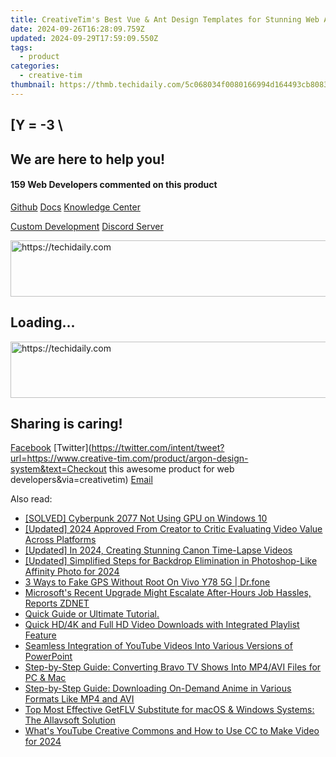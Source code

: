 ```yaml
---
title: CreativeTim's Best Vue & Ant Design Templates for Stunning Web Applications
date: 2024-09-26T16:28:09.759Z
updated: 2024-09-29T17:59:09.550Z
tags:
  - product
categories:
  - creative-tim
thumbnail: https://thmb.techidaily.com/5c068034f0080166994d164493cb808318b6f6a0f4d45de0f56404a9b7904a53.jpg
---
```


## \[Y = -3 \

## We are here to help you!

#### 159 Web Developers commented on this product

[Github](https://github.com/creativetimofficial/argon-design-system) [Docs](https://tools.techidaily.com/creative-tim/products/) [Knowledge Center](https://tools.techidaily.com/creative-tim/products/) 

[Custom Development](https://tools.techidaily.com/creative-tim/products/) [Discord Server](https://discord.com/invite/FhCJCaHdQa) 

<!-- affiliate ads begin -->
<a href="https://unicoeye.pxf.io/c/5597632/2134239/18498" target="_top" id="2134239">
  <img src="//a.impactradius-go.com/display-ad/18498-2134239" border="0" alt="https://techidaily.com" width="721" height="90"/>
</a>
<img height="0" width="0" src="https://unicoeye.pxf.io/i/5597632/2134239/18498" style="position:absolute;visibility:hidden;" border="0" />
<!-- affiliate ads end -->

## Loading...

<!-- affiliate ads begin -->
<a href="https://aligracehair.sjv.io/c/5597632/2047366/19272" target="_top" id="2047366">
  <img src="//a.impactradius-go.com/display-ad/19272-2047366" border="0" alt="https://techidaily.com" width="728" height="90"/>
</a>
<img height="0" width="0" src="https://aligracehair.sjv.io/i/5597632/2047366/19272" style="position:absolute;visibility:hidden;" border="0" />
<!-- affiliate ads end -->

## Sharing is caring!

[Facebook](https://www.facebook.com/sharer/sharer.php?u=https://www.creative-tim.com/product/argon-design-system?src=sdkpreparse) [Twitter](https://twitter.com/intent/tweet?url=https://www.creative-tim.com/product/argon-design-system&text=Checkout this awesome product for web developers&via=creativetim) [Email](https://tools.techidaily.com/creative-tim/products/)

<ins class="adsbygoogle"
     style="display:block"
     data-ad-format="autorelaxed"
     data-ad-client="ca-pub-7571918770474297"
     data-ad-slot="1223367746"></ins>

<ins class="adsbygoogle"
     style="display:block"
     data-ad-client="ca-pub-7571918770474297"
     data-ad-slot="8358498916"
     data-ad-format="auto"
     data-full-width-responsive="true"></ins>

<span class="atpl-alsoreadstyle">Also read:</span>
<div><ul>
<li><a href="https://program-issues.techidaily.com/solved-cyberpunk-2077-not-using-gpu-on-windows-10/"><u>[SOLVED] Cyberpunk 2077 Not Using GPU on Windows 10</u></a></li>
<li><a href="https://eaxpv-info.techidaily.com/updated-2024-approved-from-creator-to-critic-evaluating-video-value-across-platforms/"><u>[Updated] 2024 Approved From Creator to Critic Evaluating Video Value Across Platforms</u></a></li>
<li><a href="https://article-posts.techidaily.com/updated-in-2024-creating-stunning-canon-time-lapse-videos/"><u>[Updated] In 2024, Creating Stunning Canon Time-Lapse Videos</u></a></li>
<li><a href="https://article-posts.techidaily.com/updated-simplified-steps-for-backdrop-elimination-in-photoshop-like-affinity-photo-for-2024/"><u>[Updated] Simplified Steps for Backdrop Elimination in Photoshop-Like Affinity Photo for 2024</u></a></li>
<li><a href="https://location-fake.techidaily.com/3-ways-to-fake-gps-without-root-on-vivo-y78-5g-drfone-by-drfone-virtual-android/"><u>3 Ways to Fake GPS Without Root On Vivo Y78 5G | Dr.fone</u></a></li>
<li><a href="https://win-hot.techidaily.com/microsofts-recent-upgrade-might-escalate-after-hours-job-hassles-reports-zdnet/"><u>Microsoft's Recent Upgrade Might Escalate After-Hours Job Hassles, Reports ZDNET</u></a></li>
<li><a href="https://discover-exceptional.techidaily.com/quick-guide-or-ultimate-tutorial/"><u>Quick Guide or Ultimate Tutorial.</u></a></li>
<li><a href="https://discover-exceptional.techidaily.com/quick-hd4k-and-full-hd-video-downloads-with-integrated-playlist-feature/"><u>Quick HD/4K and Full HD Video Downloads with Integrated Playlist Feature</u></a></li>
<li><a href="https://discover-exceptional.techidaily.com/seamless-integration-of-youtube-videos-into-various-versions-of-powerpoint/"><u>Seamless Integration of YouTube Videos Into Various Versions of PowerPoint</u></a></li>
<li><a href="https://discover-exceptional.techidaily.com/step-by-step-guide-converting-bravo-tv-shows-into-mp4avi-files-for-pc-and-mac/"><u>Step-by-Step Guide: Converting Bravo TV Shows Into MP4/AVI Files for PC & Mac</u></a></li>
<li><a href="https://discover-exceptional.techidaily.com/step-by-step-guide-downloading-on-demand-anime-in-various-formats-like-mp4-and-avi/"><u>Step-by-Step Guide: Downloading On-Demand Anime in Various Formats Like MP4 and AVI</u></a></li>
<li><a href="https://discover-exceptional.techidaily.com/top-most-effective-getflv-substitute-for-macos-and-windows-systems-the-allavsoft-solution/"><u>Top Most Effective GetFLV Substitute for macOS & Windows Systems: The Allavsoft Solution</u></a></li>
<li><a href="https://facebook-record-videos.techidaily.com/whats-youtube-creative-commons-and-how-to-use-cc-to-make-video-for-2024/"><u>What's YouTube Creative Commons and How to Use CC to Make Video for 2024</u></a></li>
</ul></div>

